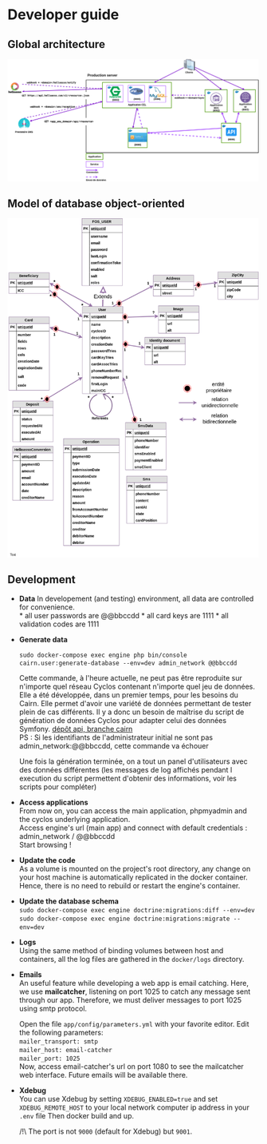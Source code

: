 # Developer guide

## Global architecture
![global architecture](/docs/images/archi_globale.png)

## Model of database object-oriented
![UML](/docs/images/uml.png)

## Development
 * **Data**
     In developement (and testing) environment, all data are controlled for convenience.  
       * all user passwords are @@bbccdd
       * all card keys are 1111
       * all validation codes are 1111 
 * **Generate data**
     ```
     sudo docker-compose exec engine php bin/console cairn.user:generate-database --env=dev admin_network @@bbccdd
     ```
     Cette commande, à l'heure actuelle,  ne peut pas être reproduite sur n'importe quel réseau Cyclos contenant n'importe quel jeu de données. Elle a été développée, dans un premier temps, pour les besoins du Cairn. Elle permet d'avoir une variété de données permettant de tester plein de cas différents. Il y a donc un besoin de maîtrise du script de génération de données Cyclos pour adapter celui des données Symfony. [dépôt api, branche cairn](https://github.com/cairn-monnaie/api/tree/cairn)  
     PS : Si les identifiants de l'administrateur initial ne sont pas admin_network:@@bbccdd, cette commande va échouer
     
     Une fois la génération terminée, on a tout un panel d'utilisateurs avec des données différentes (les messages de log affichés pendant l execution du script permettent d'obtenir des informations, voir les scripts pour compléter)

 * **Access applications**    
     From now on, you can access the main application, phpmyadmin and the cyclos underlying application.  
     Access engine's url (main app) and connect with default credentials : admin_network / @@bbccdd  
     Start browsing !

 * **Update the code**  
     As a volume is mounted on the project's root directory, any change on your host machine is automatically replicated in the docker container. Hence, there is no need to rebuild or restart the engine's container.

 * **Update the database schema**  
    `sudo docker-compose exec engine doctrine:migrations:diff --env=dev`  
    `sudo docker-compose exec engine doctrine:migrations:migrate --env=dev`  

 * **Logs**  
     Using the same method of binding volumes between host and containers, all the log files are gathered in the `docker/logs` directory.  
    
 * **Emails**  
    An useful feature while developing a web app is email catching. Here, we use **mailcatcher**, listening on port 1025 to catch any message sent through our app. Therefore, we must deliver messages to port 1025 using smtp protocol.

    Open the file `app/config/parameters.yml` with your favorite editor. 
    Edit the following parameters:  
     `mailer_transport: smtp`  
     `mailer_host: email-catcher`  
     `mailer_port: 1025`    
    Now, access email-catcher's url on port 1080 to see the mailcatcher web interface. Future emails will be available there.  
 
 * **Xdebug**  
    You can use Xdebug by setting ```XDEBUG_ENABLED=true```
    and set ```XDEBUG_REMOTE_HOST``` to your local network computer ip address in your ```.env``` file
    Then docker build and up.
    
    /!\ The port is not ```9000``` (default for Xdebug) but ```9001```.

